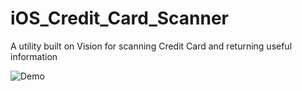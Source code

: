 # iOS_Credit_Card_Scanner
A utility built on Vision for scanning Credit Card and returning useful information

![Demo](https://github.com/dhaval12593/iOS_Credit_Card_Scanner/blob/main/scannerific-dhaval/Demo.gif)
